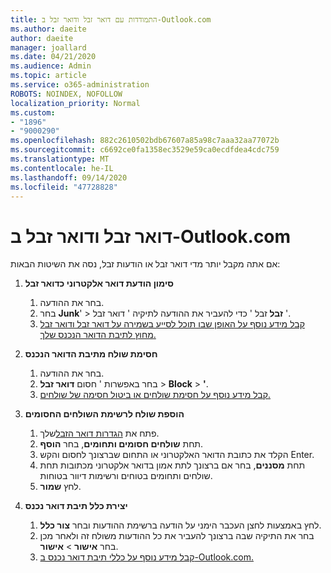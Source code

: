 ```yaml
---
title: התמודדות עם דואר זבל ודואר זבל ב-Outlook.com
ms.author: daeite
author: daeite
manager: joallard
ms.date: 04/21/2020
ms.audience: Admin
ms.topic: article
ms.service: o365-administration
ROBOTS: NOINDEX, NOFOLLOW
localization_priority: Normal
ms.custom:
- "1896"
- "9000290"
ms.openlocfilehash: 882c2610502bdb67607a85a98c7aaa32aa77072b
ms.sourcegitcommit: c6692ce0fa1358ec3529e59ca0ecdfdea4cdc759
ms.translationtype: MT
ms.contentlocale: he-IL
ms.lasthandoff: 09/14/2020
ms.locfileid: "47728828"
---
```

# <a name="spam-and-junk-email-in-outlookcom"></a>דואר זבל ודואר זבל ב-Outlook.com

אם אתה מקבל יותר מדי דואר זבל או הודעות זבל, נסה את השיטות הבאות:

1. **סימון הודעת דואר אלקטרוני כדואר זבל**
    1. בחר את ההודעה.
    1. בחר **Junk**'  >  **זבל** זבל ' כדי להעביר את ההודעה לתיקיה ' דואר זבל '.
    1. [קבל מידע נוסף על האופן שבו תוכל לסייע בשמירה על דואר זבל ודואר זבל מחוץ לתיבת הדואר הנכנס שלך.](https://support.office.com/article/a3ece97b-82f8-4a5e-9ac3-e92fa6427ae4?wt.mc_id=Office_Outlook_com_Alchemy)

1. **חסימת שולח מתיבת הדואר הנכנס**
    1. בחר את ההודעה.
    1. בחר באפשרות ' חסום **דואר זבל**  >  **Block**  >  **'**.
    1. [קבל מידע נוסף על חסימת שולחים או ביטול חסימה של שולחים.](https://support.office.com/article/afba1c94-77bb-4f50-8b85-057cf52f4d5e?wt.mc_id=Office_Outlook_com_Alchemy)

1. **הוספת שולח לרשימת השולחים החסומים**
    1. פתח את [הגדרות דואר הזבל](https://outlook.live.com/mail/options/mail/junkEmail/blockedSendersAndDomainsV2)שלך.
    1. תחת **שולחים חסומים ותחומים**, בחר **הוסף**.
    1. הקלד את כתובת הדואר האלקטרוני או התחום שברצונך לחסום והקש Enter.
    1. תחת **מסננים**, בחר אם ברצונך לתת אמון בדואר אלקטרוני מכתובות תחת שולחים ותחומים בטוחים ורשימות דיוור בטוחות.
    1. לחץ **שמור**.

1. **יצירת כלל תיבת דואר נכנס**
    1. לחץ באמצעות לחצן העכבר הימני על הודעה ברשימת ההודעות ובחר **צור כלל**.
    1. בחר את התיקיה שבה ברצונך להעביר את כל ההודעות משולח זה ולאחר מכן בחר **אישור**  >  **אישור**.
    1. [קבל מידע נוסף על כללי תיבת דואר נכנס ב-Outlook.com.](https://support.office.com/article/4b094371-a5d7-49bd-8b1b-4e4896a7cc5d?wt.mc_id=Office_Outlook_com_Alchemy)